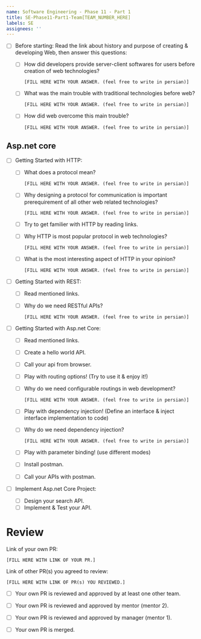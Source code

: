 ```yaml
---
name: Software Engineering - Phase 11 - Part 1
title: SE-Phase11-Part1-Team[TEAM_NUMBER_HERE]
labels: SE
assignees: ''
---
```


-   [ ] Before starting: Read the link about history and purpose of creating & developing Web, then answer this questions:

    -   [ ] How did developers provide server-client softwares for users before creation of web technologies?

        `[FILL HERE WITH YOUR ANSWER. (feel free to write in persian)]`

    -   [ ] What was the main trouble with traditional technologies before web?

        `[FILL HERE WITH YOUR ANSWER. (feel free to write in persian)]`

    -   [ ] How did web overcome this main trouble?

        `[FILL HERE WITH YOUR ANSWER. (feel free to write in persian)]`

## Asp.net core

-   [ ] Getting Started with HTTP:

    -   [ ] What does a protocol mean?

        `[FILL HERE WITH YOUR ANSWER. (feel free to write in persian)]`

    -   [ ] Why designing a protocol for communication is important prerequirement of all other web related technologies?

        `[FILL HERE WITH YOUR ANSWER. (feel free to write in persian)]`

    -   [ ] Try to get familier with HTTP by reading links.
    -   [ ] Why HTTP is most popular protocol in web technologies?

        `[FILL HERE WITH YOUR ANSWER. (feel free to write in persian)]`

    -   [ ] What is the most interesting aspect of HTTP in your opinion?

        `[FILL HERE WITH YOUR ANSWER. (feel free to write in persian)]`

-   [ ] Getting Started with REST:

    -   [ ] Read mentioned links.
    -   [ ] Why do we need RESTful APIs?

        `[FILL HERE WITH YOUR ANSWER. (feel free to write in persian)]`

-   [ ] Getting Started with Asp.net Core:

    -   [ ] Read mentioned links.
    -   [ ] Create a hello world API.
    -   [ ] Call your api from browser.
    -   [ ] Play with routing options! (Try to use it & enjoy it!)
    -   [ ] Why do we need configurable routings in web development?

        `[FILL HERE WITH YOUR ANSWER. (feel free to write in persian)]`

    -   [ ] Play with dependency injection! (Define an interface & inject interface implementation to code)
    -   [ ] Why do we need dependency injection?

        `[FILL HERE WITH YOUR ANSWER. (feel free to write in persian)]`

    -   [ ] Play with parameter binding! (use different modes)
    -   [ ] Install postman.
    -   [ ] Call your APIs with postman.

-   [ ] Implement Asp.net Core Project:
    -   [ ] Design your search API.
    -   [ ] Implement & Test your API.

# Review

Link of your own PR:

`[FILL HERE WITH LINK OF YOUR PR.]`

Link of other PR(s) you agreed to review:

`[FILL HERE WITH LINK OF PR(s) YOU REVIEWED.]`

-   [ ] Your own PR is reviewed and approved by at least one other team.

-   [ ] Your own PR is reviewed and approved by mentor (mentor 2).

-   [ ] Your own PR is reviewed and approved by manager (mentor 1).

-   [ ] Your own PR is merged.
